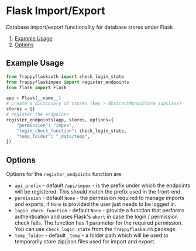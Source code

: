 # Flask Import/Export

Database import/export functionality for database stores under Flask

1. [Example Usage](#example-usage)
2. [Options](#options)

## Example Usage

```python
from frappyflaskauth import check_login_state
from frappyflaskimpex import register_endpoints
from flask import Flask

app = Flask(__name__)
# create a dictionary of stores (key > AbstractMongoStore subclass)
stores = {}  
# register the endpoints
register_endpoints(app, stores, options={
    "permission": "impex",
    "login_check_function": check_login_state,
    "temp_folder": "_data/temp",
})
```

## Options

Options for the `register_endpoints` function are:

- `api_prefix` - default `/api/impex` - is the prefix under which the endpoints will be registered. This should
 match the prefix used in the front-end.
- `permission` - default `None` - the permission required to manage imports and exports, if `None` is provided the user 
  just needs to be logged in.  
- `login_check_function` - default `None` - provide a function that performs authentication and uses Flask's `abort` in
 case the login / permission check fails. The function has 1 parameter for the required permission. You can use
 `check_login_state` from the `frappyflaskauth` package.
- `temp_folder` - default `_temp` - a folder path which will be used to temporarily store zip/json files used for import
  and export.
